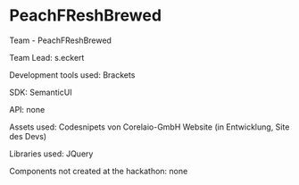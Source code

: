 # PeachFReshBrewed
Team - PeachFReshBrewed

Team Lead: s.eckert

Development tools used: Brackets

SDK: SemanticUI

API: none

Assets used: Codesnipets von Corelaio-GmbH Website (in Entwicklung, Site des Devs)

Libraries used: JQuery

Components not created at the hackathon: none
